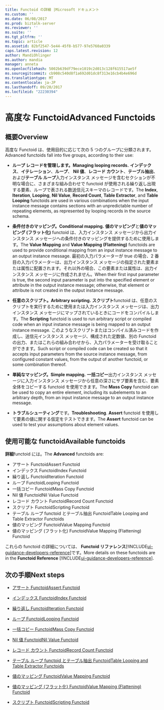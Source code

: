 ```yaml
---
title: Functoid の詳細 |Microsoft ドキュメント
ms.custom: ''
ms.date: 06/08/2017
ms.prod: biztalk-server
ms.reviewer: ''
ms.suite: ''
ms.tgt_pltfrm: ''
ms.topic: article
ms.assetid: 82bf2547-5e44-45f8-b577-97e5760a0339
caps.latest.revision: 12
author: MandiOhlinger
ms.author: mandia
manager: anneta
ms.openlocfilehash: 5002b639df79ece1019c2d013c128f615517ae5f
ms.sourcegitcommit: cb908c540d8f1a692d01dc8f313e16cb4b4e696d
ms.translationtype: MT
ms.contentlocale: ja-JP
ms.lasthandoff: 09/20/2017
ms.locfileid: "22230394"
---
```

# <a name="advanced-functoids"></a><span data-ttu-id="d78c6-102">高度な Functoid</span><span class="sxs-lookup"><span data-stu-id="d78c6-102">Advanced Functoids</span></span>

## <a name="overview"></a><span data-ttu-id="d78c6-103">概要</span><span class="sxs-lookup"><span data-stu-id="d78c6-103">Overview</span></span>
<span data-ttu-id="d78c6-104">高度な Functoid は、使用目的に応じて次の 5 つのグループに分類されます。</span><span class="sxs-lookup"><span data-stu-id="d78c6-104">Advanced functoids fall into five groups, according to their use:</span></span>  
  
-   <span data-ttu-id="d78c6-105">**ループ レコードを管理します。**</span><span class="sxs-lookup"><span data-stu-id="d78c6-105">**Managing looping records.**</span></span> <span data-ttu-id="d78c6-106">**インデックス**、**イテレーション**、**ループ**、 **Nil 値**、**レコード カウント**、**テーブル抽出**、および**テーブル ループ**入力インスタンス メッセージを含むセクションが不明な場合に、さまざまな組み合わせで functoid が使用される繰り返し出現する要素、ループで表される数送信元スキーマのレコードです。</span><span class="sxs-lookup"><span data-stu-id="d78c6-106">The **Index**, **Iteration**, **Looping**, **Nil Value**, **Record Count**, **Table Extractor**, and **Table Looping** functoids are used in various combinations when the input instance message contains sections with an unpredictable number of repeating elements, as represented by looping records in the source schema.</span></span>  
  
-   <span data-ttu-id="d78c6-107">**条件付きのマッピング。**</span><span class="sxs-lookup"><span data-stu-id="d78c6-107">**Conditional mapping.**</span></span> <span data-ttu-id="d78c6-108">**値のマッピング**と**値のマッピング (フラット化)** functoid は、入力インスタンス メッセージから出力インスタンス メッセージへの条件付きのマッピングを提供するために使用します。</span><span class="sxs-lookup"><span data-stu-id="d78c6-108">The **Value Mapping** and **Value Mapping (Flattening)** functoids are used to provide conditional mapping from an input instance message to an output instance message.</span></span> <span data-ttu-id="d78c6-109">最初の入力パラメーターが true の場合、2 番目の入力パラメーターは、出力インスタンス メッセージの指定された要素または属性に配置されます。それ以外の場合、この要素または属性は、出力インスタンス メッセージに作成されません。</span><span class="sxs-lookup"><span data-stu-id="d78c6-109">When their first input parameter is true, the second input parameter is put into the specified element or attribute in the output instance message; otherwise, that element or attribute is not created in the output instance message.</span></span>  
  
-   <span data-ttu-id="d78c6-110">**任意のスクリプト。**</span><span class="sxs-lookup"><span data-stu-id="d78c6-110">**Arbitrary scripting.**</span></span> <span data-ttu-id="d78c6-111">**スクリプト**functoid は、任意のスクリプトを実行するために使用または入力インスタンス メッセージは、出力インスタンス メッセージにマップされているときにコードをコンパイルします。</span><span class="sxs-lookup"><span data-stu-id="d78c6-111">The **Scripting** functoid is used to run arbitrary script or compiled code when an input instance message is being mapped to an output instance message.</span></span> <span data-ttu-id="d78c6-112">このようなスクリプトまたはコンパイル済みコードを作成し、送信元インスタンス メッセージ、構成された定数値、別の Functoid の出力、またはこれらの組み合わせから、入力パラメーターを受け取ることができます。</span><span class="sxs-lookup"><span data-stu-id="d78c6-112">Such script or compiled code can be created so that it accepts input parameters from the source instance message, from configured constant values, from the output of another functoid, or some combination thereof.</span></span>  
  
-   <span data-ttu-id="d78c6-113">**単純なマッピング。**</span><span class="sxs-lookup"><span data-stu-id="d78c6-113">**Simple mapping.**</span></span> <span data-ttu-id="d78c6-114">**一括コピー**出力インスタンス メッセージに入力インスタンス メッセージから任意の深さにサブ要素を含む、要素全体をコピーする functoid を使用できます。</span><span class="sxs-lookup"><span data-stu-id="d78c6-114">The **Mass Copy** functoid can be used to copy an entire element, including its subelements to an arbitrary depth, from an input instance message to an output instance message.</span></span>  
  
-   <span data-ttu-id="d78c6-115">**トラブルシューティング**です。</span><span class="sxs-lookup"><span data-stu-id="d78c6-115">**Troubleshooting**.</span></span> <span data-ttu-id="d78c6-116">**Assert** functoid を使用して要素の値に関する仮定をテストできます。</span><span class="sxs-lookup"><span data-stu-id="d78c6-116">The **Assert** functoid can be used to test your assumptions about element values.</span></span>  
  
## <a name="available-functoids"></a><span data-ttu-id="d78c6-117">使用可能な functoid</span><span class="sxs-lookup"><span data-stu-id="d78c6-117">Available functoids</span></span>
  
 <span data-ttu-id="d78c6-118">**詳細**functoid には。</span><span class="sxs-lookup"><span data-stu-id="d78c6-118">The **Advanced** functoids are:</span></span> 

* <span data-ttu-id="d78c6-119">アサート Functoid</span><span class="sxs-lookup"><span data-stu-id="d78c6-119">Assert Functoid</span></span>
* <span data-ttu-id="d78c6-120">インデックス Functoid</span><span class="sxs-lookup"><span data-stu-id="d78c6-120">Index Functoid</span></span> 
* <span data-ttu-id="d78c6-121">繰り返し Functoid</span><span class="sxs-lookup"><span data-stu-id="d78c6-121">Iteration Functoid</span></span> 
* <span data-ttu-id="d78c6-122">ループ Functoid</span><span class="sxs-lookup"><span data-stu-id="d78c6-122">Looping Functoid</span></span> 
* <span data-ttu-id="d78c6-123">一括コピー Functoid</span><span class="sxs-lookup"><span data-stu-id="d78c6-123">Mass Copy Functoid</span></span> 
* <span data-ttu-id="d78c6-124">Nil 値 Functoid</span><span class="sxs-lookup"><span data-stu-id="d78c6-124">Nil Value Functoid</span></span>
* <span data-ttu-id="d78c6-125">レコード カウント Functoid</span><span class="sxs-lookup"><span data-stu-id="d78c6-125">Record Count Functoid</span></span> 
* <span data-ttu-id="d78c6-126">スクリプト Functoid</span><span class="sxs-lookup"><span data-stu-id="d78c6-126">Scripting Functoid</span></span> 
* <span data-ttu-id="d78c6-127">テーブル ループ functoid とテーブル抽出 Functoid</span><span class="sxs-lookup"><span data-stu-id="d78c6-127">Table Looping and Table Extractor Functoids</span></span>
* <span data-ttu-id="d78c6-128">値のマッピング Functoid</span><span class="sxs-lookup"><span data-stu-id="d78c6-128">Value Mapping Functoid</span></span>
* <span data-ttu-id="d78c6-129">値のマッピング (フラット化) Functoid</span><span class="sxs-lookup"><span data-stu-id="d78c6-129">Value Mapping (Flattening) Functoid</span></span>

<span data-ttu-id="d78c6-130">これらの functoid の詳細については、 **Functoid リファレンス**[!INCLUDE[ui-guidance-developers-reference](../includes/ui-guidance-developers-reference.md)]です。</span><span class="sxs-lookup"><span data-stu-id="d78c6-130">More details on these functoids are in the **Functoid Reference** [!INCLUDE[ui-guidance-developers-reference](../includes/ui-guidance-developers-reference.md)].</span></span>
  
## <a name="next-steps"></a><span data-ttu-id="d78c6-131">次の手順</span><span class="sxs-lookup"><span data-stu-id="d78c6-131">Next steps</span></span>
  
-   [<span data-ttu-id="d78c6-132">アサート Functoid</span><span class="sxs-lookup"><span data-stu-id="d78c6-132">Assert Functoid</span></span>](../core/assert-functoid.md)  
  
-   [<span data-ttu-id="d78c6-133">インデックス Functoid</span><span class="sxs-lookup"><span data-stu-id="d78c6-133">Index Functoid</span></span>](../core/index-functoid.md)  
  
-   [<span data-ttu-id="d78c6-134">繰り返し Functoid</span><span class="sxs-lookup"><span data-stu-id="d78c6-134">Iteration Functoid</span></span>](../core/iteration-functoid.md)  
  
-   [<span data-ttu-id="d78c6-135">ループ Functoid</span><span class="sxs-lookup"><span data-stu-id="d78c6-135">Looping Functoid</span></span>](../core/looping-functoid.md)  
  
-   [<span data-ttu-id="d78c6-136">一括コピー Functoid</span><span class="sxs-lookup"><span data-stu-id="d78c6-136">Mass Copy Functoid</span></span>](../core/mass-copy-functoid.md)  
  
-   [<span data-ttu-id="d78c6-137">Nil 値 Functoid</span><span class="sxs-lookup"><span data-stu-id="d78c6-137">Nil Value Functoid</span></span>](../core/nil-value-functoid.md)  
  
-   [<span data-ttu-id="d78c6-138">レコード カウント Functoid</span><span class="sxs-lookup"><span data-stu-id="d78c6-138">Record Count Functoid</span></span>](../core/record-count-functoid.md)  
  
-   [<span data-ttu-id="d78c6-139">テーブル ループ functoid とテーブル抽出 Functoid</span><span class="sxs-lookup"><span data-stu-id="d78c6-139">Table Looping and Table Extractor Functoids</span></span>](../core/table-looping-and-table-extractor-functoids.md)  
  
-   [<span data-ttu-id="d78c6-140">値のマッピング Functoid</span><span class="sxs-lookup"><span data-stu-id="d78c6-140">Value Mapping Functoid</span></span>](../core/value-mapping-functoid.md)  
  
-   [<span data-ttu-id="d78c6-141">値のマッピング (フラット化) Functoid</span><span class="sxs-lookup"><span data-stu-id="d78c6-141">Value Mapping (Flattening) Functoid</span></span>](../core/value-mapping-flattening-functoid.md)  
  
-   [<span data-ttu-id="d78c6-142">スクリプト Functoid</span><span class="sxs-lookup"><span data-stu-id="d78c6-142">Scripting Functoid</span></span>](../core/scripting-functoid.md)
